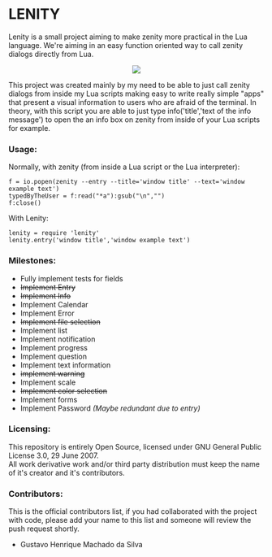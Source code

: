 # LENITY
Lenity is a small project aiming to make zenity more practical in the Lua language. We're aiming in an easy function oriented way to call zenity dialogs directly from Lua.

<p align="center">
  <img src="https://i.imgur.com/jbMgrG1.gif">
</p>

This project was created mainly by my need to be able to just call zenity dialogs from inside my Lua scripts making easy to write really simple "apps" that present a visual information to users who are afraid of the terminal. In theory, with this script you are able to just type info('title','text of the info message') to open the an info box on zenity from inside of your Lua scripts for example.

### Usage:
Normally, with zenity (from inside a Lua script or the Lua interpreter):
```
f = io.popen(zenity --entry --title='window title' --text='window example text')
typedByTheUser = f:read("*a"):gsub("\n","")
f:close()
```
With Lenity:
```
lenity = require 'lenity'
lenity.entry('window title','window example text')
```

### Milestones:
 * Fully implement tests for fields
 * ~~Implement Entry~~
 * ~~Implement Info~~
 * Implement Calendar
 * Implement Error
 * ~~Implement file selection~~
 * Implement list
 * Implement notification
 * Implement progress
 * Implement question
 * Implement text information
 * ~~implement warning~~
 * Implement scale
 * ~~Implement color selection~~
 * Implement forms
 * Implement Password *(Maybe redundant due to entry)*

### Licensing:
This repository is entirely Open Source, licensed under GNU General Public License 3.0, 29 June 2007.   
All work derivative work and/or third party distribution must keep the name of it's creator and it's contributors.

### Contributors:
This is the official contributors list, if you had collaborated with the project with code, please add your name to this list and someone will review the push request shortly.
 * Gustavo Henrique Machado da Silva
